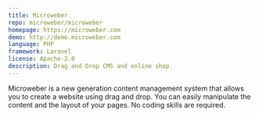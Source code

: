 ```yaml
---
title: Microweber
repo: microweber/microweber
homepage: https://microweber.com
demo: http://demo.microweber.com
language: PHP
framework: Laravel
license: Apache-2.0
description: Drag and Drop CMS and online shop.
---
```


Microweber is a new generation content management system that allows you to create a website using drag and drop. You can easily manipulate the content and the layout of your pages. No coding skills are required.
